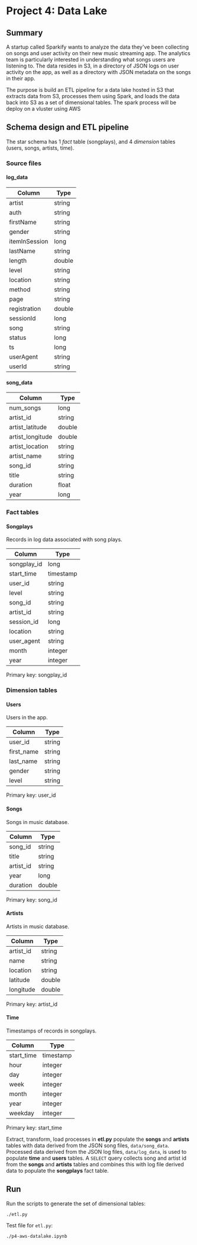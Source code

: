 # Project 4: Data Lake

## Summary

A startup called Sparkify wants to analyze the data they've been collecting on songs and user activity on their new music streaming app. The analytics team is particularly interested in understanding what songs users are listening to. The data resides in S3, in a directory of JSON logs on user activity on the app, as well as a directory with JSON metadata on the songs in their app.

The purpose is build an ETL pipeline for a data lake hosted in S3 that extracts data from S3, processes them using Spark, and loads the data back into S3 as a set of dimensional tables.
The spark process will be deploy on a vluster using AWS


## Schema design and ETL pipeline

The star schema has 1 *fact* table (songplays), and 4 *dimension* tables (users, songs, artists, time).


### Source files

#### log_data

|   Column       |            Type             | 
| -------------- | --------------------------- | 
| artist         | string                      | 
| auth           | string                      | 
| firstName      | string                      | 
| gender         | string                      | 
| itemInSession  | long                        | 
| lastName       | string                      | 
| length         | double                      | 
| level          | string                      | 
| location       | string                      |
| method         | string                      | 
| page           | string                      | 
| registration   | double                      | 
| sessionId      | long                        | 
| song           | string                      | 
| status         | long                        | 
| ts             | long                        | 
| userAgent      | string                      | 
| userId         | string                      | 


#### song_data

|   Column          |            Type             | 
| ----------------- | --------------------------- | 
| num_songs         | long                        | 
| artist_id         | string                      | 
| artist_latitude   | double                      | 
| artist_longitude  | double                      | 
| artist_location   | string                      | 
| artist_name       | string                      | 
| song_id           | string                      | 
| title             | string                      | 
| duration          | float                       | 
| year              | long                        |



### Fact tables

#### Songplays

Records in log data associated with song plays.

|   Column    |            Type             | 
| ----------- | --------------------------- | 
| songplay_id | long                        | 
| start_time  | timestamp                   | 
| user_id     | string                      | 
| level       | string                      | 
| song_id     | string                      | 
| artist_id   | string                      | 
| session_id  | long                        | 
| location    | string                      | 
| user_agent  | string                      | 
| month       | integer                     | 
| year        | integer                     | 

Primary key: songplay_id

### Dimension tables

#### Users

Users in the app.

|   Column   |       Type        | 
| ---------- | ----------------- | 
| user_id    | string            | 
| first_name | string            | 
| last_name  | string            | 
| gender     | string            | 
| level      | string            | 

Primary key: user_id

#### Songs

Songs in music database.

|  Column   |         Type          |
| --------- | --------------------- |
| song_id   | string                |
| title     | string                |
| artist_id | string                |
| year      | long                  |
| duration  | double                |

Primary key: song_id

#### Artists

Artists in music database.

|  Column   |         Type          |
| --------- | --------------------- |
| artist_id | string                |
| name      | string                |
| location  | string                |
| latitude  | double                |
| longitude | double                |

Primary key: artist_id

#### Time

Timestamps of records in songplays.

|   Column   |            Type             | 
| ---------- | --------------------------- | 
| start_time | timestamp                   | 
| hour       | integer                     | 
| day        | integer                     | 
| week       | integer                     | 
| month      | integer                     | 
| year       | integer                     | 
| weekday    | integer                     | 

Primary key: start_time


Extract, transform, load processes in **etl.py** populate the **songs** and **artists** tables with data derived from the JSON song files, `data/song_data`. Processed data derived from the JSON log files, `data/log_data`, is used to populate **time** and **users** tables. A `SELECT` query collects song and artist id from the **songs** and **artists** tables and combines this with log file derived data to populate the **songplays** fact table.


## Run

Run the scripts to generate the set of dimensional tables:

```
./etl.py
```

Test file for `etl.py`:

```
./p4-aws-datalake.ipynb
```

